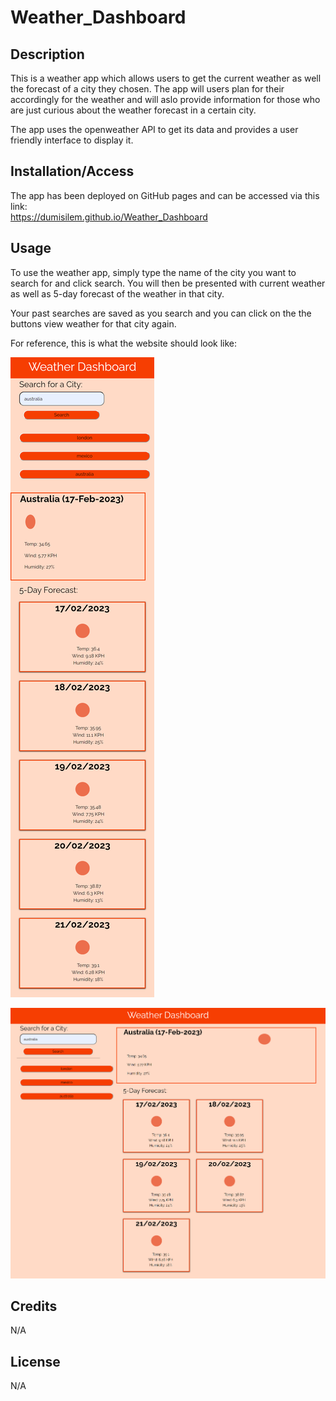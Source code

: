 # Weather_Dashboard


## Description 

This is a weather app which allows users to get the current weather as well the forecast of a city they chosen. 
The app will users plan for their accordingly for the weather and will aslo provide information for those who are just curious about the weather forecast in a certain city.

The app uses the openweather API to get its data and provides a user friendly interface to display it.

## Installation/Access
The app  has been deployed on GitHub pages and can be accessed via this link:  
https://dumisilem.github.io/Weather_Dashboard


## Usage 
To use the weather app, simply type the name of the city you want to search for and click search. You will then be presented with current weather as well as 5-day forecast of the weather in that city. 

Your past searches are saved as you search and you can click on the the buttons view weather for that city again.

For reference, this is what the website should look like:  


![weather app on mobile](./assets/weather-small.png)

![weather app on bigger screens](./assets/weather-big.png)
## Credits
N/A


## License
N/A
